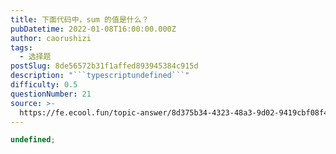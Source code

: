 ```yaml
---
title: 下面代码中，sum 的值是什么？
pubDatetime: 2022-01-08T16:00:00.000Z
author: caorushizi
tags:
  - 选择题
postSlug: 8de56572b31f1affed893945384c915d
description: "```typescriptundefined```"
difficulty: 0.5
questionNumber: 21
source: >-
  https://fe.ecool.fun/topic-answer/8d375b34-4323-48a3-9d02-9419cbf08f4e?orderBy=updateTime&order=desc&tagId=32
---
```


```typescript
undefined;
```
